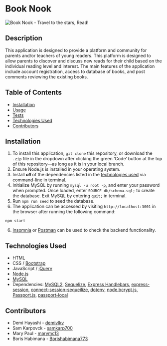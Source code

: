 # Book Nook
![Book Nook - Travel to the stars, Read!](/../main/public/images/booknook-readme-banner.png)

## Description
This application is designed to provide a platform and community for parents and/or teachers of young readers. This platform is designed to allow parents to discover and discuss new reads for their child based on the individual reading level and interest. The main features of the application include account registration, access to database of books, and post comments reviewing the existing books. 

## Table of Contents
- [Installation](#installation)
- [Usage](#usage)
- [Tests](#tests)
- [Technologies Used](#technologies-used)
- [Contributors](#contributors)

## Installation
1. To install this application, `git clone` this repository, or download the `.zip` file in the dropdown after clicking the green ‘Code’ button at the top of this repository—as long as it is in your local branch.
2. Ensure Node.js is installed in your operating system.
3. Install ***all*** of the dependencies listed in the [technologies used](#technologies-used) via command-line in terminal.
3. Initialize MySQL by running `mysql -u root -p`, and enter your password when prompted. Once loaded, enter `SOURCE db/schema.sql;` to create the database. Exit MySQL by entering `quit;` in terminal.
4. Run `npm run seed` to seed the database.
5. The application can be accessed by visiting `http://localhost:3001` in the browser after running the following command:
```
npm start
```
6. [Insomnia](https://insomnia.rest/) or [Postman](https://www.postman.com/) can be used to check the backend functionality.

## Technologies Used
- HTML
- CSS / [Bootstrap](https://getbootstrap.com/)
- JavaScript / [jQuery](https://jquery.com/)
- [Node.js](https://nodejs.org/en/)
- [MySQL](https://dev.mysql.com/doc/)
- Dependencies: [MySQL2](https://github.com/sidorares/node-mysql2#readme), [Sequelize](https://sequelize.org/), [Express Handlebars](https://github.com/express-handlebars/express-handlebars), [express-session](https://github.com/expressjs/session#readme), [connect-session-sequeilize](https://github.com/mweibel/connect-session-sequelize), [dotenv](https://github.com/motdotla/dotenv#readme), [node.bcrypt.js](https://github.com/kelektiv/node.bcrypt.js#readme), [Passport.js](https://www.passportjs.org/), [passport-local](https://github.com/jaredhanson/passport-local#readme)

## Contributors
- Demi Hayashi - [demivlkv](https://github.com/demivlkv)<br />
- Sam Karpovck - [samkarp700](https://github.com/samkarp700)<br />
- Mary Paul - [marymc13](https://github.com/marymc13)<br />
- Boris Habimana - [Borishabimana773](https://github.com/Borishabimana773)
